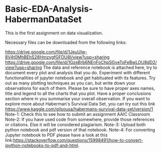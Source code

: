 # Basic-EDA-Analysis-HabermanDataSet
This is the first assignment on data visualization.

Necessary files can be downloaded from the following links:

https://drive.google.com/file/d/1JeuUIw-8V4t0MhBEhS28HmzvgfGFDU8I/view?usp=sharing
https://drive.google.com/file/d/1GzeBrb6NEnFoChpSGveToFeBwLOU8dD2/view?usp=sharing
The data and reference notebook is attached here, try to document every plot and analysis that you do.
Experiment with different functionalities of jupyter notebook and get habituated with its features.
Try out as many plotting techniques as you can, but write down your observations for each of them.
Please be sure to have proper axes names, title and legend to all the charts that you plot.
Have a proper conclusions section where in you summarise your overall observation.
If you want to explore more about Haberman's Survival Data Set, you can try out this link https://www.kaggle.com/gilsousa/habermans-survival-data-set/version/1
Note-1: Check this to see how to submit an assignment AAIC Classroom
Note-2: If you have used code from somewhere, provide those references or citations. Else it will be considered plagiarism.
Note-3: Upload both python notebook and pdf version of that notebook.
Note-4: For converting Jupyter notebook to PDF please have a look at this link:https://stackoverflow.com/questions/15998491/how-to-convert-ipython-notebooks-to-pdf-and-html.

